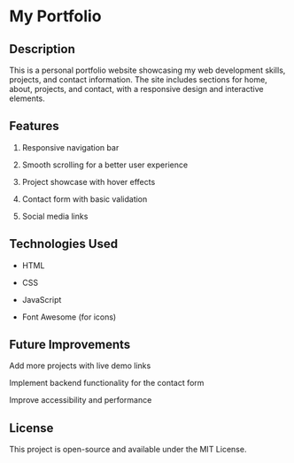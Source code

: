 # My Portfolio

## Description

This is a personal portfolio website showcasing my web development skills, projects, and contact information. The site includes sections for home, about, projects, and contact, with a responsive design and interactive elements.

## Features

1. Responsive navigation bar

2. Smooth scrolling for a better user experience

3. Project showcase with hover effects

4. Contact form with basic validation

5. Social media links

## Technologies Used

+ HTML

+ CSS

+ JavaScript

+ Font Awesome (for icons)

## Future Improvements

Add more projects with live demo links

Implement backend functionality for the contact form

Improve accessibility and performance

## License

This project is open-source and available under the MIT License.
